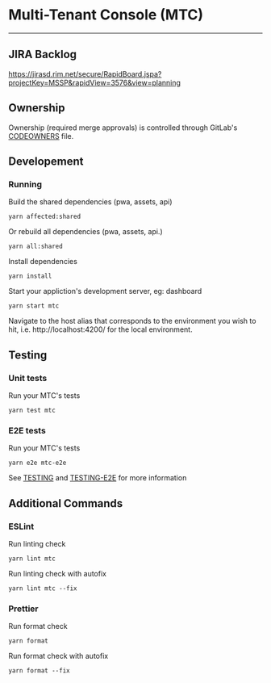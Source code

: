 # Multi-Tenant Console (MTC)

---

## JIRA Backlog

https://jirasd.rim.net/secure/RapidBoard.jspa?projectKey=MSSP&rapidView=3576&view=planning

## Ownership

Ownership (required merge approvals) is controlled through GitLab's [CODEOWNERS](./CODEOWNERS) file.

## Developement

### Running

Build the shared dependencies (pwa, assets, api)

    yarn affected:shared

Or rebuild all dependencies (pwa, assets, api.)

    yarn all:shared

Install dependencies

    yarn install

Start your appliction's development server, eg: dashboard

    yarn start mtc

Navigate to the host alias that corresponds to the environment you wish to hit, i.e. http://localhost:4200/ for the local environment.

## Testing

### Unit tests

Run your MTC's tests

    yarn test mtc

### E2E tests

Run your MTC's tests

    yarn e2e mtc-e2e

See [TESTING](./TESTING.md) and [TESTING-E2E](./TESTING-E2E.md) for more information

## Additional Commands

### ESLint

Run linting check

    yarn lint mtc

Run linting check with autofix

    yarn lint mtc --fix

### Prettier

Run format check

    yarn format

Run format check with autofix

    yarn format --fix
